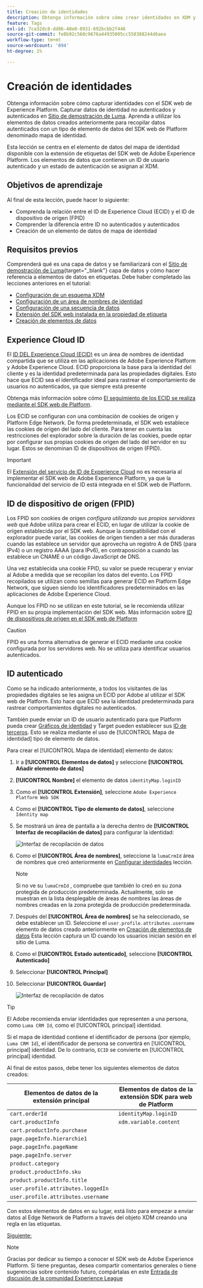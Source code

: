 ```yaml
---
title: Creación de identidades
description: Obtenga información sobre cómo crear identidades en XDM y utilizar el elemento de datos del mapa de identidad para capturar los ID de usuario. Esta lección forma parte del tutorial Implementación de Adobe Experience Cloud con SDK web.
feature: Tags
exl-id: 7ca32dc8-dd86-48e0-8931-692bcbb2f446
source-git-commit: fe8b92c560c9676a44935005cc558388244d6aea
workflow-type: tm+mt
source-wordcount: '894'
ht-degree: 1%

---
```


# Creación de identidades

Obtenga información sobre cómo capturar identidades con el SDK web de Experience Platform. Capturar datos de identidad no autenticados y autenticados en [Sitio de demostración de Luma](https://luma.enablementadobe.com/content/luma/us/en.html). Aprenda a utilizar los elementos de datos creados anteriormente para recopilar datos autenticados con un tipo de elemento de datos del SDK web de Platform denominado mapa de identidad.

Esta lección se centra en el elemento de datos del mapa de identidad disponible con la extensión de etiquetas del SDK web de Adobe Experience Platform. Los elementos de datos que contienen un ID de usuario autenticado y un estado de autenticación se asignan al XDM.

## Objetivos de aprendizaje

Al final de esta lección, puede hacer lo siguiente:

* Comprenda la relación entre el ID de Experience Cloud (ECID) y el ID de dispositivo de origen (FPID)
* Comprender la diferencia entre ID no autenticados y autenticados
* Creación de un elemento de datos de mapa de identidad

## Requisitos previos

Comprenderá qué es una capa de datos y se familiarizará con el [Sitio de demostración de Luma](https://luma.enablementadobe.com/content/luma/us/en.html){target="_blank"} capa de datos y cómo hacer referencia a elementos de datos en etiquetas. Debe haber completado las lecciones anteriores en el tutorial:

* [Configuración de un esquema XDM](configure-schemas.md)
* [Configuración de un área de nombres de identidad](configure-identities.md)
* [Configuración de una secuencia de datos](configure-datastream.md)
* [Extensión del SDK web instalada en la propiedad de etiqueta](install-web-sdk.md)
* [Creación de elementos de datos](create-data-elements.md)


## Experience Cloud ID

El [ID DEL Experience Cloud (ECID)](https://experienceleague.adobe.com/docs/experience-platform/identity/ecid.html?lang=en) es un área de nombres de identidad compartida que se utiliza en las aplicaciones de Adobe Experience Platform y Adobe Experience Cloud. ECID proporciona la base para la identidad del cliente y es la identidad predeterminada para las propiedades digitales. Esto hace que ECID sea el identificador ideal para rastrear el comportamiento de usuarios no autenticados, ya que siempre está presente

<!-- FYI I commented this out because it was breaking the build - Jack
>[!TIP]
>
> When you use the Experience Platform Web SDK to set up Adobe applications on your digital properties, the ECID is generated at the Adobe Edge server level. As such, ECID is not viewable on the client-side network request payload. You can view the ECID by seeing the Preview tab of the network request, or by using the [Adobe Experience Platform Debugger Edge Trace](set-up-analytics.md#experience-cloud-id-validation).
>![View ECID](assets/validate-dev-console-ecid.png)
-->

Obtenga más información sobre cómo [El seguimiento de los ECID se realiza mediante el SDK web de Platform](https://experienceleague.adobe.com/docs/experience-platform/edge/identity/overview.html?lang=en).

Los ECID se configuran con una combinación de cookies de origen y Platform Edge Network. De forma predeterminada, el SDK web establece las cookies de origen del lado del cliente. Para tener en cuenta las restricciones del explorador sobre la duración de las cookies, puede optar por configurar sus propias cookies de origen del lado del servidor en su lugar. Estos se denominan ID de dispositivos de origen (FPID).

>[!IMPORTANT]
>
>El [Extensión del servicio de ID de Experience Cloud](https://exchange.adobe.com/experiencecloud.details.100160.adobe-experience-cloud-id-launch-extension.html) no es necesaria al implementar el SDK web de Adobe Experience Platform, ya que la funcionalidad del servicio de ID está integrada en el SDK web de Platform.

## ID de dispositivo de origen (FPID)

Los FPID son cookies de origen _configura utilizando sus propios servidores web_ qué Adobe utiliza para crear el ECID, en lugar de utilizar la cookie de origen establecida por el SDK web. Aunque la compatibilidad con el explorador puede variar, las cookies de origen tienden a ser más duraderas cuando las establece un servidor que aprovecha un registro A de DNS (para IPv4) o un registro AAAA (para IPv6), en contraposición a cuando las establece un CNAME o un código JavaScript de DNS.

Una vez establecida una cookie FPID, su valor se puede recuperar y enviar al Adobe a medida que se recopilan los datos del evento. Los FPID recopilados se utilizan como semillas para generar ECID en Platform Edge Network, que siguen siendo los identificadores predeterminados en las aplicaciones de Adobe Experience Cloud.

Aunque los FPID no se utilizan en este tutorial, se le recomienda utilizar FPID en su propia implementación del SDK web. Más información sobre [ID de dispositivos de origen en el SDK web de Platform](https://experienceleague.adobe.com/docs/experience-platform/edge/identity/first-party-device-ids.html?lang=es)

>[!CAUTION]
>
> FPID es una forma alternativa de generar el ECID mediante una cookie configurada por los servidores web. No se utiliza para identificar usuarios autenticados.

## ID autenticado

Como se ha indicado anteriormente, a todos los visitantes de las propiedades digitales se les asigna un ECID por Adobe al utilizar el SDK web de Platform. Esto hace que ECID sea la identidad predeterminada para rastrear comportamientos digitales no autenticados.

También puede enviar un ID de usuario autenticado para que Platform pueda crear [Gráficos de identidad](https://experienceleague.adobe.com/docs/platform-learn/tutorials/identifies/understanding-identity-and-identity-graphs.html?lang=es) y Target pueden establecer sus [ID de terceros](https://experienceleague.adobe.com/docs/target/using/audiences/visitor-profiles/3rd-party-id.html). Esto se realiza mediante el uso de [!UICONTROL Mapa de identidad] tipo de elemento de datos.

Para crear el [!UICONTROL Mapa de identidad] elemento de datos:

1. Ir a **[!UICONTROL Elementos de datos]** y seleccione **[!UICONTROL Añadir elemento de datos]**

1. **[!UICONTROL Nombre]** el elemento de datos `identityMap.loginID`

1. Como el **[!UICONTROL Extensión]**, seleccione `Adobe Experience Platform Web SDK`

1. Como el **[!UICONTROL Tipo de elemento de datos]**, seleccione `Identity map`

1. Se mostrará un área de pantalla a la derecha dentro de **[!UICONTROL Interfaz de recopilación de datos]** para configurar la identidad:

   ![Interfaz de recopilación de datos](assets/identity-identityMap-setup.png)

1. Como el  **[!UICONTROL Área de nombres]**, seleccione la `lumaCrmId` área de nombres que creó anteriormente en [Configurar identidades](configure-identities.md) lección.

   >[!NOTE]
   >
   >    Si no ve su `lumaCrmId` , compruebe que también lo creó en su zona protegida de producción predeterminada. Actualmente, solo se muestran en la lista desplegable de áreas de nombres las áreas de nombres creadas en la zona protegida de producción predeterminada.

1. Después del **[!UICONTROL Área de nombres]** se ha seleccionado, se debe establecer un ID. Seleccione el `user.profile.attributes.username` elemento de datos creado anteriormente en [Creación de elementos de datos](create-data-elements.md#create-data-elements-to-capture-the-data-layer) Esta lección captura un ID cuando los usuarios inician sesión en el sitio de Luma.

   <!--  >[!TIP]
    >
    >You can verify the **[!UICONTROL Luma CRM ID]** is collected in a data element on the web property by going to the [Luma Demo site](https://luma.enablementadobe.com/content/luma/us/en.html), logging in, [switching the tag environment](validate-with-debugger.md#use-the-experience-platform-debugger-to-map-to-your-tag-property) to your own, and typing `_satellite.getVar("user.profile.attributes.username")` in the web browser developer console.
    >
    >   ![Data Element  ID ](assets/identity-data-element-customer-id.png)
    -->

1. Como el **[!UICONTROL Estado autenticado]**, seleccione **[!UICONTROL Autenticado]**
1. Seleccionar **[!UICONTROL Principal]**

1. Seleccionar **[!UICONTROL Guardar]**

   ![Interfaz de recopilación de datos](assets/identity-id-namespace.png)

>[!TIP]
>
> El Adobe recomienda enviar identidades que representen a una persona, como `Luma CRM Id`, como el [!UICONTROL principal] identidad.
>
> Si el mapa de identidad contiene el identificador de persona (por ejemplo, `Luma CRM Id`), el identificador de persona se convertirá en [!UICONTROL principal] identidad. De lo contrario, `ECID` se convierte en [!UICONTROL principal] identidad.




<!--
1. Once the data element is configured in **[!UICONTROL Data Collection interface]**, it can be tested on the Luma web property like any other Data Element. Enter the following script in the browser developer console
   
   
   ```
   _satellite.getVar('identityMap.loginID')
   ```  

   ![Data Collection interface](assets/identity-consoleIdentityDataElement.png)
   
   >[!NOTE]
   >
   >ECID identifier will NOT populate in the Data Element, as this is configured already with Platform Web SDK.   
-->

Al final de estos pasos, debe tener los siguientes elementos de datos creados:

| Elementos de datos de la extensión principal | Elementos de datos de la extensión SDK para web de Platform |
-----------------------------|-------------------------------
| `cart.orderId` | `identityMap.loginID` |
| `cart.productInfo` | `xdm.variable.content` |
| `cart.productInfo.purchase` | |
| `page.pageInfo.hierarchie1` | |
| `page.pageInfo.pageName` | |
| `page.pageInfo.server` | |
| `product.category` | |
| `product.productInfo.sku` | |
| `product.productInfo.title` | |
| `user.profile.attributes.loggedIn` | |
| `user.profile.attributes.username` | |

Con estos elementos de datos en su lugar, está listo para empezar a enviar datos al Edge Network de Platform a través del objeto XDM creando una regla en las etiquetas.

[Siguiente: ](create-tag-rule.md)

>[!NOTE]
>
>Gracias por dedicar su tiempo a conocer el SDK web de Adobe Experience Platform. Si tiene preguntas, desea compartir comentarios generales o tiene sugerencias sobre contenido futuro, compártalas en este [Entrada de discusión de la comunidad Experience League](https://experienceleaguecommunities.adobe.com/t5/adobe-experience-platform-launch/tutorial-discussion-implement-adobe-experience-cloud-with-web/td-p/444996)
